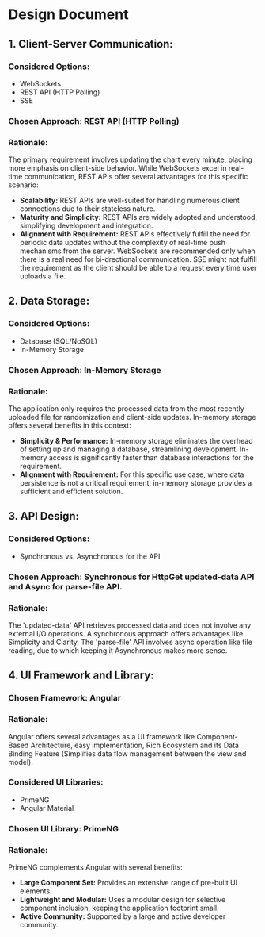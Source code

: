 # Design Document

## 1. Client-Server Communication:

### Considered Options:
- WebSockets
- REST API (HTTP Polling)
- SSE

### Chosen Approach: REST API (HTTP Polling)

### Rationale:
The primary requirement involves updating the chart every minute, placing more emphasis on client-side behavior. While WebSockets excel in real-time communication, REST APIs offer several advantages for this specific scenario:

- **Scalability:** REST APIs are well-suited for handling numerous client connections due to their stateless nature.
- **Maturity and Simplicity:** REST APIs are widely adopted and understood, simplifying development and integration.
- **Alignment with Requirement:** REST APIs effectively fulfill the need for periodic data updates without the complexity of real-time push mechanisms from the server.
  WebSockets are recommended only when there is a real need for bi-drectional communication. SSE might not fulfill the requirement as the client should be able to a request every time user uploads a file.

## 2. Data Storage:

### Considered Options:
- Database (SQL/NoSQL)
- In-Memory Storage

### Chosen Approach: In-Memory Storage

### Rationale:
The application only requires the processed data from the most recently uploaded file for randomization and client-side updates. In-memory storage offers several benefits in this context:

- **Simplicity & Performance:** In-memory storage eliminates the overhead of setting up and managing a database, streamlining development. In-memory access is significantly faster than database interactions for the requirement.
- **Alignment with Requirement:** For this specific use case, where data persistence is not a critical requirement, in-memory storage provides a sufficient and efficient solution.

## 3. API Design:

### Considered Options:
- Synchronous vs. Asynchronous for the API

### Chosen Approach: Synchronous for HttpGet updated-data API and Async for parse-file API.

### Rationale:
The 'updated-data' API retrieves processed data and does not involve any external I/O operations. A synchronous approach offers advantages like Simplicity and Clarity. 
The 'parse-file' API involves async operation like file reading, due to which keeping it Asynchronous makes more sense.

## 4. UI Framework and Library:

### Chosen Framework: Angular

### Rationale:
Angular offers several advantages as a UI framework like Component-Based Architecture, easy implementation, Rich Ecosystem and its Data Binding Feature (Simplifies data flow management between the view and model).

### Considered UI Libraries: 
- PrimeNG
- Angular Material

### Chosen UI Library: PrimeNG

### Rationale:
PrimeNG complements Angular with several benefits:

- **Large Component Set:** Provides an extensive range of pre-built UI elements.
- **Lightweight and Modular:** Uses a modular design for selective component inclusion, keeping the application footprint small.
- **Active Community:** Supported by a large and active developer community.
